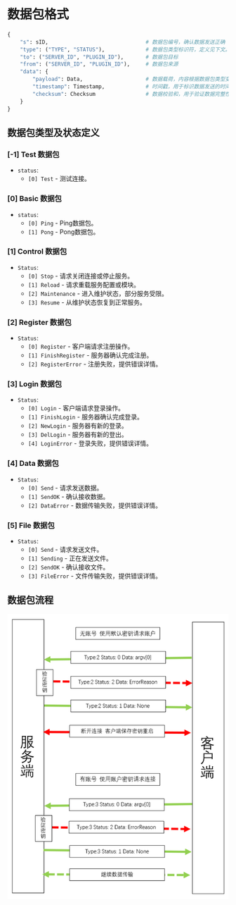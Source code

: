 # 数据包格式

```python
{
    "s": sID,                               # 数据包编号，确认数据发送正确
    "type": ("TYPE", "STATUS"),             # 数据包类型标识符，定义见下文。
    "to": ("SERVER_ID", "PLUGIN_ID"),       # 数据包目标
    "from": ("SERVER_ID", "PLUGIN_ID"),     # 数据包来源
    "data": {
        "payload": Data,                    # 数据载荷，内容根据数据包类型变化。
        "timestamp": Timestamp,             # 时间戳，用于标识数据发送的时间。
        "checksum": Checksum                # 数据校验和，用于验证数据完整性。
    }
}
```

## 数据包类型及状态定义

### [-1] Test 数据包

- `status`:
  - `[0] Test` - 测试连接。

### [0] Basic 数据包

- `status`:
  - `[0] Ping` - Ping数据包。
  - `[1] Pong` - Pong数据包。

### [1] Control 数据包

- `Status`:
  - `[0] Stop` - 请求关闭连接或停止服务。
  - `[1] Reload` - 请求重载服务配置或模块。
  - `[2] Maintenance` - 进入维护状态，部分服务受限。
  - `[3] Resume` - 从维护状态恢复到正常服务。

### [2] Register 数据包

- `Status`:
  - `[0] Register` - 客户端请求注册操作。
  - `[1] FinishRegister` - 服务器确认完成注册。
  - `[2] RegisterError` - 注册失败，提供错误详情。

### [3] Login 数据包

- `Status`:
  - `[0] Login` - 客户端请求登录操作。
  - `[1] FinishLogin` - 服务器确认完成登录。
  - `[2] NewLogin` - 服务器有新的登录。
  - `[3] DelLogin` - 服务器有新的登出。
  - `[4] LoginError` - 登录失败，提供错误详情。

### [4] Data 数据包

- `Status`:
  - `[0] Send` - 请求发送数据。
  - `[1] SendOK` - 确认接收数据。
  - `[2] DataError` - 数据传输失败，提供错误详情。

### [5] File 数据包

- `Status`:
  - `[0] Send` - 请求发送文件。
  - `[1] Sending` - 正在发送文件。
  - `[2] SendOK` - 确认接收文件。
  - `[3] FileError` - 文件传输失败，提供错误详情。

## 数据包流程

![注册登录流程](./img/Register&Login.png "注册登录流程")

